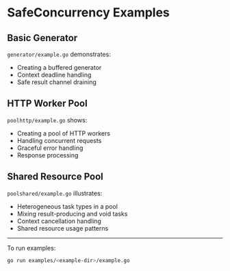 # SafeConcurrency Examples

## Basic Generator

`generator/example.go` demonstrates:
- Creating a buffered generator
- Context deadline handling
- Safe result channel draining

## HTTP Worker Pool

`poolhttp/example.go` shows:
- Creating a pool of HTTP workers
- Handling concurrent requests
- Graceful error handling
- Response processing

## Shared Resource Pool

`poolshared/example.go` illustrates:
- Heterogeneous task types in a pool
- Mixing result-producing and void tasks
- Context cancellation handling
- Shared resource usage patterns

---

To run examples:
```bash
go run examples/<example-dir>/example.go
```
